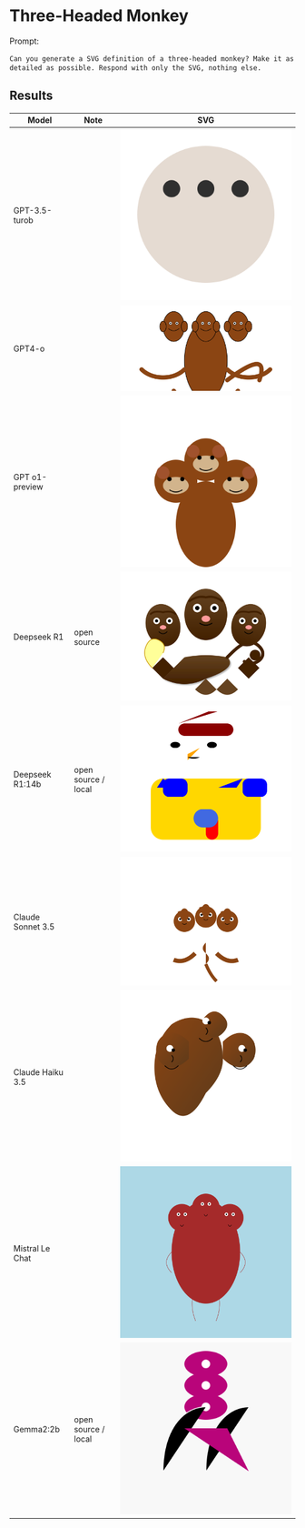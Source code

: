 # Three-Headed Monkey

Prompt:

```
Can you generate a SVG definition of a three-headed monkey? Make it as detailed as possible. Respond with only the SVG, nothing else.
```

## Results

| Model             | Note                | SVG                          |
| ----------------- | ------------------- | ---------------------------- |
| GPT-3.5-turob     |                     | ![](./gpt-3.5-turbo.svg)     |
| GPT4-o            |                     | ![](./gpt-4o.svg)            |
| GPT o1-preview    |                     | ![](./gpt-o1-preview.svg)    |
| Deepseek R1       | open source         | ![](./deepseek-r1.svg)       |
| Deepseek R1:14b   | open source / local | ![](./deepseek-r1-14b.svg)   |
| Claude Sonnet 3.5 |                     | ![](./claude-sonnet-3.5.svg) |
| Claude Haiku 3.5  |                     | ![](./claude-haiku-3.5.svg)  |
| Mistral Le Chat   |                     | ![](./mistral-le-chat.svg)   |
| Gemma2:2b         | open source / local | ![](./gemma2-2b.svg)         |
